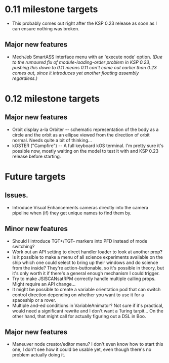 # 0.11 milestone targets

* This probably comes out right after the KSP 0.23 release as soon as I can ensure nothing was broken.

## Major new features

* MechJeb SmartASS interface menu with an 'execute node' option. *(Due to the rumoured fix of module-loading-order problem in KSP 0.23, pushing this down to 0.11 means 0.11 can't come out earlier than 0.23 comes out, since it introduces yet another floating assembly regardless.)*

# 0.12 milestone targets

## Major new features

* Orbit display a-la Orbiter -- schematic representation of the body as a circle and the orbit as an ellipse viewed from the direction of orbit normal. Needs quite a bit of thinking...
* kOSTER ("Campfire") -- A full keyboard kOS terminal. I'm pretty sure it's possible now, mostly waiting on the model to test it with and KSP 0.23 release before starting.

# Future targets

## Issues.

* Introduce Visual Enhancements cameras directly into the camera pipeline when (if) they get unique names to find them by.

## Minor new features

* Should I introduce TGT+/TGT- markers into PFD instead of mode switching?
* Work out an API setting to direct handler loader to look at another prop?
* Is it possible to make a menu of all science experiments available on the ship which one could select to bring up their windows and do science from the inside? They're action-buttonable, so it's possible in theory, but it's only worth it if there's a general enough mechanism I could trigger.
* Try to make JSISCANsatRPM correctly handle multiple calling props. Might require an API change...
* It might be possible to create a variable orientation pod that can switch control direction depending on whether you want to use it for a spaceship or a rover.
* Multiple and-ed conditions in VariableAnimator? Not sure if it's practical, would need a significant rewrite and I don't want a Turing tarpit... On the other hand, that might call for actually figuring out a DSL in Boo.

## Major new features

* Maneuver node creator/editor menu? I don't even know how to start this one, I don't see how it could be usable yet, even though there's no problem actually doing it.
